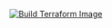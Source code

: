 [![Build Terraform Image](https://github.com/emanuelfds/Terraform/actions/workflows/main.yml/badge.svg)](https://github.com/emanuelfds/Terraform/actions/workflows/main.yml)
